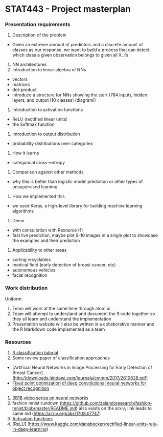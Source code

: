 # STAT443 - Project masterplan
### Presentation requirements
1. Description of the problem
  * Given an extreme amount of predictors and a discrete amount of classes as our response, we want to build a process that can detect which class a given observation belongs to given all X_i's.
1. NN architectures
1. Introduction to linear algebra of NNs
  * vectors
  * matrices
  * dot-product
  * introduce a structure for NNs showing the start (784 input), hidden layers, and output (10 classes) (diagram!)
1. Introduction to activation functions
  * ReLU (rectified linear units)
  * the Softmax function
1. Introduction to output distribution
  * probability distributions over categories
1. How it learns
  * categorical cross-entropy
1. Comparison against other methods
  * why this is better than logistic model prediction or other types of unsupervised learning
1. How we implemented this
  * we used Keras, a high-level library for building machine learning algorithms
1. Demo
  * with consultation with Resource (1)
  * fast live prediction, maybe plot 6-10 images in a single plot to showcase the examples and their prediction
1. Applicability to other areas
  * sorting recyclables
  * medical field (early detection of breast cancer, etc)
  * autonomous vehicles
  * facial recognition
### Work distribution
Uniform:

1. Team will work at the same time through atom.io
1. Team will attempt to understand and document the R code together so they all learn and understand the implementation
1. Presentation website will also be written in a collaborative manner and the R Markdown code implemented as a team

### Resources

1. [R classification tutorial](https://cran.r-project.org/web/packages/keras/vignettes/tutorial_basic_classification.html)
1. Some review paper of classification approaches
  * [Artificial Neural Networks in Image Processing for Early Detection of Breast Cancer] (http://downloads.hindawi.com/journals/cmmm/2017/2610628.pdf)
  * [Fixed point optimization of deep convolutional neural networks for object recognition](https://ieeexplore.ieee.org/abstract/document/7178146)
1. [3B1B video series on neural networks](https://www.youtube.com/watch?v=aircAruvnKk&list=PLZHQObOWTQDNU6R1_67000Dx_ZCJB-3pi)
1. fashion mnist rundown (https://github.com/zalandoresearch/fashion-mnist/blob/master/README.md) also exists on the arxiv; link leads to same md (https://arxiv.org/abs/1708.07747)
1. [Activation functions](https://towardsdatascience.com/activation-functions-neural-networks-1cbd9f8d91d6)
1. [ReLU] (https://www.kaggle.com/dansbecker/rectified-linear-units-relu-in-deep-learning)
